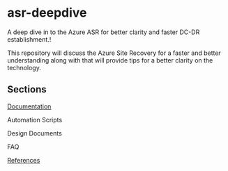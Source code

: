 # asr-deepdive

A deep dive in to the Azure ASR for better clarity and faster DC-DR establishment.!

This repository will discuss the Azure Site Recovery for a faster and better understanding along with that will provide tips for a better clarity on the technology.

## Sections

[Documentation](/documents/)

Automation Scripts

Design Documents

FAQ

[References](/References/)

